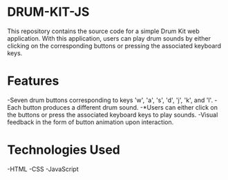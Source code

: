 # DRUM-KIT-JS
This repository contains the source code for a simple Drum Kit web application. With this application, users can play drum sounds by either clicking on the corresponding buttons or pressing the associated keyboard keys.

# Features
-Seven drum buttons corresponding to keys 'w', 'a', 's', 'd', 'j', 'k', and 'l'.
-Each button produces a different drum sound.
-*Users can either click on the buttons or press the associated keyboard keys to play sounds.
-Visual feedback in the form of button animation upon interaction.


# Technologies Used
-HTML
-CSS
-JavaScript
